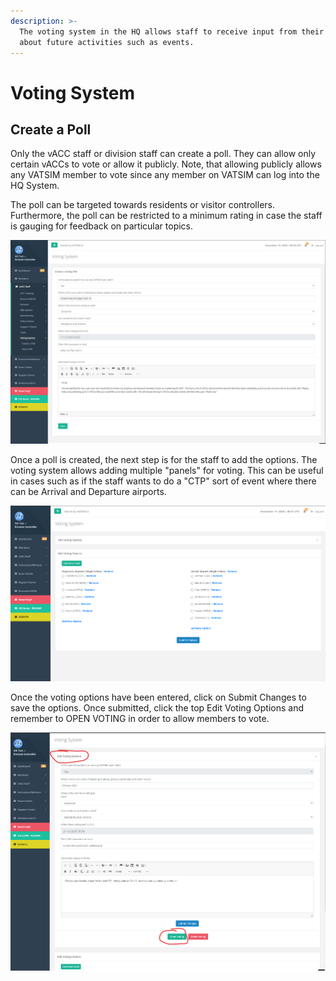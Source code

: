 ```yaml
---
description: >-
  The voting system in the HQ allows staff to receive input from their members
  about future activities such as events.
---
```


# Voting System

## Create a Poll

Only the vACC staff or division staff can create a poll. They can allow only certain vACCs to vote or allow it publicly. Note, that allowing publicly allows any VATSIM member to vote since any member on VATSIM can log into the HQ System. 

The poll can be targeted towards residents or visitor controllers. Furthermore, the poll can be restricted to a minimum rating in case the staff is gauging for feedback on particular topics.

![](../../.gitbook/assets/vote1.png)

Once a poll is created, the next step is for the staff to add the options. The voting system allows adding multiple "panels" for voting. This can be useful in cases such as if the staff wants to do a "CTP" sort of event where there can be Arrival and Departure airports. 

![](../../.gitbook/assets/vote4.png)

Once the voting options have been entered, click on Submit Changes to save the options. Once submitted, click the top Edit Voting Options and remember to OPEN VOTING in order to allow members to vote. 

![](../../.gitbook/assets/vote5.png)

